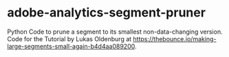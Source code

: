# adobe-analytics-segment-pruner
Python Code to prune a segment to its smallest non-data-changing version.
Code for the Tutorial by Lukas Oldenburg at https://thebounce.io/making-large-segments-small-again-b4d4aa089200.
